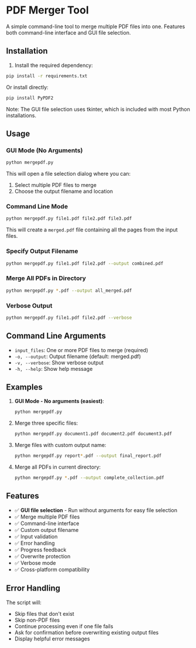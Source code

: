 # PDF Merger Tool

A simple command-line tool to merge multiple PDF files into one. Features both command-line interface and GUI file selection.

## Installation

1. Install the required dependency:
```bash
pip install -r requirements.txt
```

Or install directly:
```bash
pip install PyPDF2
```

Note: The GUI file selection uses tkinter, which is included with most Python installations.

## Usage

### GUI Mode (No Arguments)
```bash
python mergepdf.py
```
This will open a file selection dialog where you can:
1. Select multiple PDF files to merge
2. Choose the output filename and location

### Command Line Mode
```bash
python mergepdf.py file1.pdf file2.pdf file3.pdf
```
This will create a `merged.pdf` file containing all the pages from the input files.

### Specify Output Filename
```bash
python mergepdf.py file1.pdf file2.pdf --output combined.pdf
```

### Merge All PDFs in Directory
```bash
python mergepdf.py *.pdf --output all_merged.pdf
```

### Verbose Output
```bash
python mergepdf.py file1.pdf file2.pdf --verbose
```

## Command Line Arguments

- `input_files`: One or more PDF files to merge (required)
- `-o, --output`: Output filename (default: merged.pdf)
- `-v, --verbose`: Show verbose output
- `-h, --help`: Show help message

## Examples

1. **GUI Mode - No arguments (easiest)**:
   ```bash
   python mergepdf.py
   ```

2. Merge three specific files:
   ```bash
   python mergepdf.py document1.pdf document2.pdf document3.pdf
   ```

3. Merge files with custom output name:
   ```bash
   python mergepdf.py report*.pdf --output final_report.pdf
   ```

4. Merge all PDFs in current directory:
   ```bash
   python mergepdf.py *.pdf --output complete_collection.pdf
   ```

## Features

- ✅ **GUI file selection** - Run without arguments for easy file selection
- ✅ Merge multiple PDF files
- ✅ Command-line interface
- ✅ Custom output filename
- ✅ Input validation
- ✅ Error handling
- ✅ Progress feedback
- ✅ Overwrite protection
- ✅ Verbose mode
- ✅ Cross-platform compatibility

## Error Handling

The script will:
- Skip files that don't exist
- Skip non-PDF files
- Continue processing even if one file fails
- Ask for confirmation before overwriting existing output files
- Display helpful error messages
